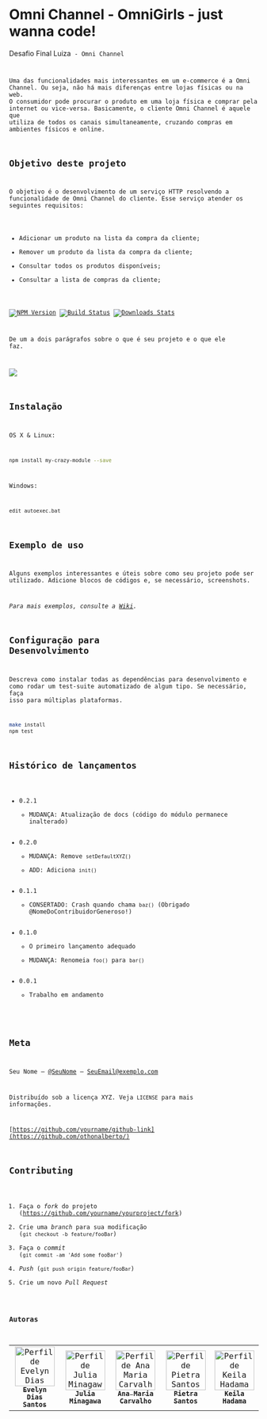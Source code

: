 # Omni Channel - OmniGirls - just wanna code!
> 
Desafio Final Luiza<Code> - Omni Channel

Uma das funcionalidades mais interessantes em um e-commerce é a Omni Channel. Ou seja, não há mais diferenças entre lojas físicas ou na web. O consumidor pode procurar
o produto em uma loja física e comprar pela internet ou vice-versa.
Basicamente, o cliente Omni Channel é aquele que utiliza de todos os canais simultaneamente, cruzando compras em ambientes físicos e online.


## Objetivo deste projeto
O objetivo é o desenvolvimento de um serviço HTTP resolvendo a funcionalidade de Omni Channel do cliente. Esse serviço atender os seguintes requisitos:
- Adicionar um produto na lista da compra da cliente;
- Remover um produto da lista da compra da cliente;
- Consultar todos os produtos disponíveis;
- Consultar a lista de compras da cliente;

[![NPM Version][npm-image]][npm-url]
[![Build Status][travis-image]][travis-url]
[![Downloads Stats][npm-downloads]][npm-url]

De um a dois parágrafos sobre o que é seu projeto e o que ele faz.

![](../header.png)

## Instalação

OS X & Linux:

```sh
npm install my-crazy-module --save
```

Windows:

```sh
edit autoexec.bat
```

## Exemplo de uso

Alguns exemplos interessantes e úteis sobre como seu projeto pode ser utilizado. Adicione blocos de códigos e, se necessário, screenshots.

_Para mais exemplos, consulte a [Wiki][wiki]._ 

## Configuração para Desenvolvimento

Descreva como instalar todas as dependências para desenvolvimento e como rodar um test-suite automatizado de algum tipo. Se necessário, faça isso para múltiplas plataformas.

```sh
make install
npm test
```

## Histórico de lançamentos

* 0.2.1
    * MUDANÇA: Atualização de docs (código do módulo permanece inalterado)
* 0.2.0
    * MUDANÇA: Remove `setDefaultXYZ()`
    * ADD: Adiciona `init()`
* 0.1.1
    * CONSERTADO: Crash quando chama `baz()` (Obrigado @NomeDoContribuidorGeneroso!)
* 0.1.0
    * O primeiro lançamento adequado
    * MUDANÇA: Renomeia `foo()` para `bar()`
* 0.0.1
    * Trabalho em andamento

## Meta

Seu Nome – [@SeuNome](https://twitter.com/...) – SeuEmail@exemplo.com

Distribuído sob a licença XYZ. Veja `LICENSE` para mais informações.

[https://github.com/yourname/github-link](https://github.com/othonalberto/)

## Contributing

1. Faça o _fork_ do projeto (<https://github.com/yourname/yourproject/fork>)
2. Crie uma _branch_ para sua modificação (`git checkout -b feature/fooBar`)
3. Faça o _commit_ (`git commit -am 'Add some fooBar'`)
4. _Push_ (`git push origin feature/fooBar`)
5. Crie um novo _Pull Request_

[npm-image]: https://img.shields.io/npm/v/datadog-metrics.svg?style=flat-square
[npm-url]: https://npmjs.org/package/datadog-metrics
[npm-downloads]: https://img.shields.io/npm/dm/datadog-metrics.svg?style=flat-square
[travis-image]: https://img.shields.io/travis/dbader/node-datadog-metrics/master.svg?style=flat-square
[travis-url]: https://travis-ci.org/dbader/node-datadog-metrics
[wiki]: https://github.com/seunome/seuprojeto/wiki
   
   
   
   ### Autoras

<table>
<tr>
 <td align="center"><a href="https://github.com/evelynsantos"><img src="https://avatars.githubusercontent.com/u/3731050?v=4" width="80px;"  title="Perfil de Evelyn Dias"/><br /><sub><b>Evelyn Dias Santos</b></sub></a><br /><a href="https://github.com/evelynsantos" title="Code"></a></td>
   
 <td align="center"><a href="https://github.com/JuliaMinagawa"><img src="https://avatars.githubusercontent.com/u/88911670?s=400&u=a8384358bdd0b61ed60fc4dc088facf3cc084e53&v=4" width="80px;"  title="Perfil de Julia Minagawa"/><br /><sub><b>Julia Minagawa</b></sub></a><br /><a href="https://github.com/JuliaMinagawa" title="Code"></a></td>

<td align="center"><a href="https://github.com/carvalhoanamaria"><img src="https://avatars.githubusercontent.com/u/33851180?v=4" width="80px;"  title="Perfil de Ana Maria Carvalho"/><br /><sub><b>Ana Maria Carvalho</b></sub></a><br /><a href="https://github.com/carvalhoanamaria" title="Code"></a></td>

<td align="center"><a href="https://github.com/Pietra-Santos"><img src="https://avatars.githubusercontent.com/u/75040165?v=4" width="80px;"  title="Perfil de Pietra Santos"/><br /><sub><b>Pietra Santos</b></sub></a><br /><a href="https://github.com/Pietra-Santos" title="Code"></a></td>

<td align="center"><a href="https://github.com/hadamakei"><img src="https://avatars.githubusercontent.com/u/88164568?v=4" width="80px;"  title="Perfil de Keila Hadama"/><br /><sub><b>Keila Hadama</b></sub></a><br /><a href="https://github.com/hadamakei" title="Code"></a></td>
   
 
</tr>
</table>
   
   
